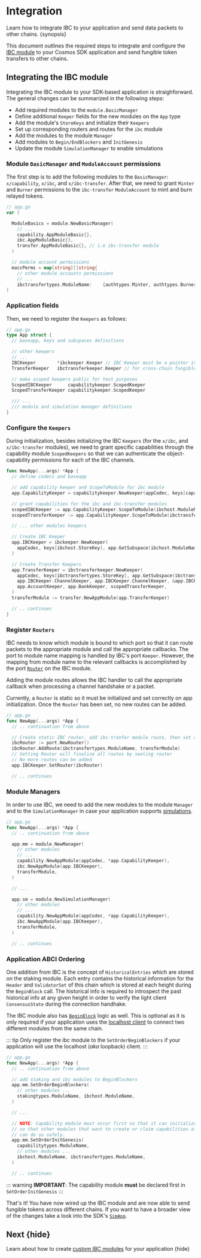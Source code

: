 <!--
order: 2
-->

# Integration

Learn how to integrate IBC to your application and send data packets to other chains. {synopsis}

This document outlines the required steps to integrate and configure the [IBC
module](https://github.com/cosmos/ibc-go/tree/main/modules/core) to your Cosmos SDK application and
send fungible token transfers to other chains.

## Integrating the IBC module

Integrating the IBC module to your SDK-based application is straighforward. The general changes can be summarized in the following steps:

- Add required modules to the `module.BasicManager`
- Define additional `Keeper` fields for the new modules on the `App` type
- Add the module's `StoreKeys` and initialize their `Keepers`
- Set up corresponding routers and routes for the `ibc` module
- Add the modules to the module `Manager`
- Add modules to `Begin/EndBlockers` and `InitGenesis`
- Update the module `SimulationManager` to enable simulations

### Module `BasicManager` and `ModuleAccount` permissions

The first step is to add the following modules to the `BasicManager`: `x/capability`, `x/ibc`,
and `x/ibc-transfer`. After that, we need to grant `Minter` and `Burner` permissions to
the `ibc-transfer` `ModuleAccount` to mint and burn relayed tokens.

```go
// app.go
var (

  ModuleBasics = module.NewBasicManager(
    // ...
    capability.AppModuleBasic{},
    ibc.AppModuleBasic{},
    transfer.AppModuleBasic{}, // i.e ibc-transfer module
  )

  // module account permissions
  maccPerms = map[string][]string{
    // other module accounts permissions
    // ...
    ibctransfertypes.ModuleName:    {authtypes.Minter, authtypes.Burner},
)
```

### Application fields

Then, we need to register the `Keepers` as follows:

```go
// app.go
type App struct {
  // baseapp, keys and subspaces definitions

  // other keepers
  // ...
  IBCKeeper        *ibckeeper.Keeper // IBC Keeper must be a pointer in the app, so we can SetRouter on it correctly
  TransferKeeper   ibctransferkeeper.Keeper // for cross-chain fungible token transfers

  // make scoped keepers public for test purposes
  ScopedIBCKeeper      capabilitykeeper.ScopedKeeper
  ScopedTransferKeeper capabilitykeeper.ScopedKeeper

  /// ...
  /// module and simulation manager definitions
}
```

### Configure the `Keepers`

During initialization, besides initializing the IBC `Keepers` (for the `x/ibc`, and
`x/ibc-transfer` modules), we need to grant specific capabilities through the capability module
`ScopedKeepers` so that we can authenticate the object-capability permissions for each of the IBC
channels.

```go
func NewApp(...args) *App {
  // define codecs and baseapp

  // add capability keeper and ScopeToModule for ibc module
  app.CapabilityKeeper = capabilitykeeper.NewKeeper(appCodec, keys[capabilitytypes.StoreKey], memKeys[capabilitytypes.MemStoreKey])

  // grant capabilities for the ibc and ibc-transfer modules
  scopedIBCKeeper := app.CapabilityKeeper.ScopeToModule(ibchost.ModuleName)
  scopedTransferKeeper := app.CapabilityKeeper.ScopeToModule(ibctransfertypes.ModuleName)

  // ... other modules keepers

  // Create IBC Keeper
  app.IBCKeeper = ibckeeper.NewKeeper(
    appCodec, keys[ibchost.StoreKey], app.GetSubspace(ibchost.ModuleName), app.StakingKeeper, app.UpgradeKeeper, scopedIBCKeeper,
  )

  // Create Transfer Keepers
  app.TransferKeeper = ibctransferkeeper.NewKeeper(
    appCodec, keys[ibctransfertypes.StoreKey], app.GetSubspace(ibctransfertypes.ModuleName),
    app.IBCKeeper.ChannelKeeper, app.IBCKeeper.ChannelKeeper, &app.IBCKeeper.PortKeeper,
    app.AccountKeeper, app.BankKeeper, scopedTransferKeeper,
  )
  transferModule := transfer.NewAppModule(app.TransferKeeper)

  // .. continues
}
```

### Register `Routers`

IBC needs to know which module is bound to which port so that it can route packets to the
appropriate module and call the appropriate callbacks. The port to module name mapping is handled by
IBC's port `Keeper`. However, the mapping from module name to the relevant callbacks is accomplished
by the port
[`Router`](https://github.com/cosmos/ibc-go/blob/main/modules/core/05-port/types/router.go) on the
IBC module.

Adding the module routes allows the IBC handler to call the appropriate callback when processing a
channel handshake or a packet.

Currently, a `Router` is static so it must be initialized and set correctly on app initialization.
Once the `Router` has been set, no new routes can be added.

```go
// app.go
func NewApp(...args) *App {
  // .. continuation from above

  // Create static IBC router, add ibc-tranfer module route, then set and seal it
  ibcRouter := port.NewRouter()
  ibcRouter.AddRoute(ibctransfertypes.ModuleName, transferModule)
  // Setting Router will finalize all routes by sealing router
  // No more routes can be added
  app.IBCKeeper.SetRouter(ibcRouter)

  // .. continues
```

### Module Managers

In order to use IBC, we need to add the new modules to the module `Manager` and to the `SimulationManager` in case your application supports [simulations](https://github.com/cosmos/cosmos-sdk/blob/main/docs/docs/building-modules/13-simulator.md).

```go
// app.go
func NewApp(...args) *App {
  // .. continuation from above

  app.mm = module.NewManager(
    // other modules
    // ...
    capability.NewAppModule(appCodec, *app.CapabilityKeeper),
    ibc.NewAppModule(app.IBCKeeper),
    transferModule,
  )

  // ...

  app.sm = module.NewSimulationManager(
    // other modules
    // ...
    capability.NewAppModule(appCodec, *app.CapabilityKeeper),
    ibc.NewAppModule(app.IBCKeeper),
    transferModule,
  )

  // .. continues
```

### Application ABCI Ordering

One addition from IBC is the concept of `HistoricalEntries` which are stored on the staking module.
Each entry contains the historical information for the `Header` and `ValidatorSet` of this chain which is stored
at each height during the `BeginBlock` call. The historical info is required to introspect the
past historical info at any given height in order to verify the light client `ConsensusState` during the
connection handhake.

The IBC module also has
[`BeginBlock`](https://github.com/cosmos/ibc-go/blob/main/modules/core/02-client/abci.go) logic as
well. This is optional as it is only required if your application uses the [localhost
client](https://github.com/cosmos/ibc/blob/master/spec/client/ics-009-loopback-client) to connect two
different modules from the same chain.

::: tip
Only register the ibc module to the `SetOrderBeginBlockers` if your application will use the
localhost (_aka_ loopback) client.
:::

```go
// app.go
func NewApp(...args) *App {
  // .. continuation from above

  // add staking and ibc modules to BeginBlockers
  app.mm.SetOrderBeginBlockers(
    // other modules ...
    stakingtypes.ModuleName, ibchost.ModuleName,
  )

  // ...

  // NOTE: Capability module must occur first so that it can initialize any capabilities
  // so that other modules that want to create or claim capabilities afterwards in InitChain
  // can do so safely.
  app.mm.SetOrderInitGenesis(
    capabilitytypes.ModuleName,
    // other modules ...
    ibchost.ModuleName, ibctransfertypes.ModuleName,
  )

  // .. continues
```

::: warning
**IMPORTANT**: The capability module **must** be declared first in `SetOrderInitGenesis`
:::

That's it! You have now wired up the IBC module and are now able to send fungible tokens across
different chains. If you want to have a broader view of the changes take a look into the SDK's
[`SimApp`](https://github.com/cosmos/ibc-go/blob/main/testing/simapp/app.go).

## Next {hide}

Learn about how to create [custom IBC modules](./apps/apps.md) for your application {hide}
